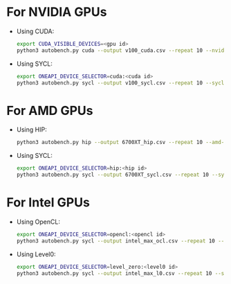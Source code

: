 # For NVIDIA GPUs

* Using CUDA:
    ```bash
    export CUDA_VISIBLE_DEVICES=<gpu id>
    python3 autobench.py cuda --output v100_cuda.csv --repeat 10 --nvidia-sm 70 --extra-compile-flags="CC=nvcc"
    ```

* Using SYCL:
    ```bash
    export ONEAPI_DEVICE_SELECTOR=cuda:<cuda id>
    python3 autobench.py sycl --output v100_sycl.csv --repeat 10 --sycl-type cuda --nvidia-sm 70 --extra-compile-flags="CC=icpx"
    ```

# For AMD GPUs

* Using HIP:
    ```bash
    python3 autobench.py hip --output 6700XT_hip.csv --repeat 10 --amd-arch gfx1031 --extra-compile-flags="CC=hipcc"
    ```    

* Using SYCL:
    ```bash
    export ONEAPI_DEVICE_SELECTOR=hip:<hip id>
    python3 autobench.py sycl --output 6700XT_sycl.csv --repeat 10 --sycl-type hip --amd-arch gfx1031 --extra-compile-flags="CC=icpx"
    ```

# For Intel GPUs

* Using OpenCL:
    ```bash
    export ONEAPI_DEVICE_SELECTOR=opencl:<opencl id>
    python3 autobench.py sycl --output intel_max_ocl.csv --repeat 10 --sycl-type opencl --extra-compile-flags="CC=icpx"
    ```

* Using Level0:
    ```bash
    export ONEAPI_DEVICE_SELECTOR=level_zero:<level0 id>
    python3 autobench.py sycl --output intel_max_l0.csv --repeat 10 --sycl-type opencl --extra-compile-flags="CC=icpx"
    ```